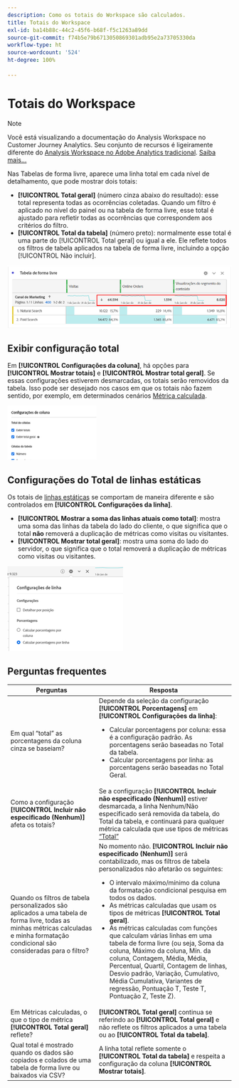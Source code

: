 ```yaml
---
description: Como os totais do Workspace são calculados.
title: Totais do Workspace
exl-id: ba14b88c-44c2-45f6-b68f-f5c1263a89dd
source-git-commit: f74b5e79b6713050869301adb95e2a73705330da
workflow-type: ht
source-wordcount: '524'
ht-degree: 100%

---
```


# Totais do Workspace

>[!NOTE]
>
>Você está visualizando a documentação do Analysis Workspace no Customer Journey Analytics. Seu conjunto de recursos é ligeiramente diferente do [Analysis Workspace no Adobe Analytics tradicional](https://experienceleague.adobe.com/docs/analytics/analyze/analysis-workspace/home.html?lang=pt-BR). [Saiba mais...](/help/getting-started/cja-aa.md)

Nas Tabelas de forma livre, aparece uma linha total em cada nível de detalhamento, que pode mostrar dois totais:

* **[!UICONTROL Total geral]** (número cinza abaixo do resultado): esse total representa todas as ocorrências coletadas. Quando um filtro é aplicado no nível do painel ou na tabela de forma livre, esse total é ajustado para refletir todas as ocorrências que correspondem aos critérios do filtro.
* **[!UICONTROL Total da tabela]** (número preto): normalmente esse total é uma parte do [!UICONTROL Total geral] ou igual a ele. Ele reflete todos os filtros de tabela aplicados na tabela de forma livre, incluindo a opção [!UICONTROL Não incluir].

![](assets/total-row.png)

## Exibir configuração total

Em **[!UICONTROL Configurações da coluna]**, há opções para **[!UICONTROL Mostrar totais]** e **[!UICONTROL Mostrar total geral]**. Se essas configurações estiverem desmarcadas, os totais serão removidos da tabela. Isso pode ser desejado nos casos em que os totais não fazem sentido, por exemplo, em determinados cenários [Métrica calculada](https://experienceleague.adobe.com/docs/analytics/components/calculated-metrics/calcmetrics-reference/cm-totals.html?lang=pt-BR).

![](assets/column-settings-total.png)

## Configurações do Total de linhas estáticas

Os totais de [linhas estáticas](/help/analysis-workspace/visualizations/freeform-table/column-row-settings/manual-vs-dynamic-rows.md) se comportam de maneira diferente e são controlados em **[!UICONTROL Configurações da linha]**.

* **[!UICONTROL Mostrar a soma das linhas atuais como total]**: mostra uma soma das linhas da tabela do lado do cliente, o que significa que o total **não** removerá a duplicação de métricas como visitas ou visitantes.
* **[!UICONTROL Mostrar total geral]**: mostra uma soma do lado do servidor, o que significa que o total removerá a duplicação de métricas como visitas ou visitantes.

![](assets/static-rows.png)

## Perguntas frequentes

| Perguntas | Resposta |
|---|---|
| Em qual “total” as porcentagens da coluna cinza se baseiam? | Depende da seleção da configuração **[!UICONTROL Porcentagens]** em **[!UICONTROL Configurações da linha]**:<ul><li>Calcular porcentagens por coluna: essa é a configuração padrão. As porcentagens serão baseadas no Total da tabela.</li><li>Calcular porcentagens por linha: as porcentagens serão baseadas no Total Geral.</li></ul> |
| Como a configuração **[!UICONTROL Incluir não especificado (Nenhum)]** afeta os totais? | Se a configuração **[!UICONTROL Incluir não especificado (Nenhum)]** estiver desmarcada, a linha Nenhum/Não especificado será removida da tabela, do Total da tabela, e continuará para qualquer métrica calculada que use tipos de métricas [“Total”](https://experienceleague.adobe.com/docs/analytics/components/calculated-metrics/calcmetric-workflow/m-metric-type-alloc.html?lang=pt-BR) |
| Quando os filtros de tabela personalizados são aplicados a uma tabela de forma livre, todas as minhas métricas calculadas e minha formatação condicional são consideradas para o filtro? | No momento não. **[!UICONTROL Incluir não especificado (Nenhum)]** será contabilizado, mas os filtros de tabela personalizados não afetarão os seguintes:<ul><li>O intervalo máximo/mínimo da coluna da formatação condicional pesquisa em todos os dados.</li><li>As métricas calculadas que usam os tipos de métricas **[!UICONTROL Total geral]**.</li><li>As métricas calculadas com funções que calculam várias linhas em uma tabela de forma livre (ou seja, Soma da coluna, Máximo da coluna, Mín. da coluna, Contagem, Média, Média, Percentual, Quartil, Contagem de linhas, Desvio padrão, Variação, Cumulativo, Média Cumulativa, Variantes de regressão, Pontuação T, Teste T, Pontuação Z, Teste Z).</li></ul> |
| Em Métricas calculadas, o que o tipo de métrica **[!UICONTROL Total geral]** reflete? | **[!UICONTROL Total geral]** continua se referindo ao **[!UICONTROL Total geral]** e não reflete os filtros aplicados a uma tabela ou ao **[!UICONTROL Total da tabela]**. |
| Qual total é mostrado quando os dados são copiados e colados de uma tabela de forma livre ou baixados via CSV? | A linha total reflete somente o **[!UICONTROL Total da tabela]** e respeita a configuração da coluna **[!UICONTROL Mostrar totais]**. |
